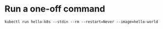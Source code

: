 # Run a one-off command

```
kubectl run hello-k8s --stdin --rm --restart=Never --image=hello-world
```

